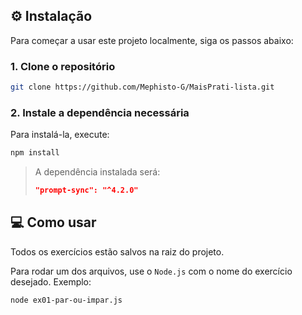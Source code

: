 ## ⚙ Instalação

Para começar a usar este projeto localmente, siga os passos abaixo:

### 1. Clone o repositório

```bash
git clone https://github.com/Mephisto-G/MaisPrati-lista.git
```

### 2. Instale a dependência necessária

Para instalá-la, execute:

```bash
npm install
```

> A dependência instalada será:
> ```json
> "prompt-sync": "^4.2.0"
> ```

## 💻 Como usar

Todos os exercícios estão salvos na raiz do projeto.

Para rodar um dos arquivos, use o `Node.js` com o nome do exercício desejado. Exemplo:

```bash
node ex01-par-ou-impar.js
```
